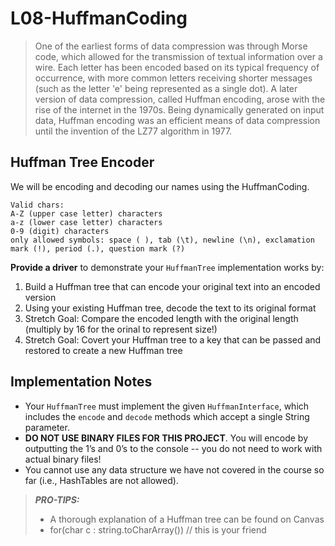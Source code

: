 # L08-HuffmanCoding

> One of the earliest forms of data compression was through Morse code, which allowed for the transmission of textual information over a wire. Each letter has been encoded based on its typical frequency of occurrence, with more common letters receiving shorter messages (such as the letter 'e' being represented as a single dot). A later version of data compression, called Huffman encoding, arose with the rise of the internet in the 1970s. Being dynamically generated on input data, Huffman encoding was an efficient means of data compression until the invention of the LZ77 algorithm in 1977.

## Huffman Tree Encoder
We will be encoding and decoding our names using the HuffmanCoding.

```
Valid chars:
A-Z (upper case letter) characters
a-z (lower case letter) characters
0-9 (digit) characters
only allowed symbols: space ( ), tab (\t), newline (\n), exclamation mark (!), period (.), question mark (?)
```

**Provide a driver** to demonstrate your `HuffmanTree` implementation works by:
1. Build a Huffman tree that can encode your original text into an encoded version
2. Using your existing Huffman tree, decode the text to its original format
3. Stretch Goal: Compare the encoded length with the original length (multiply by 16 for the orinal to represent size!)
4. Stretch Goal: Covert your Huffman tree to a key that can be passed and restored to create a new Huffman tree

## Implementation Notes
- Your `HuffmanTree` must implement the given `HuffmanInterface`, which includes the `encode` and `decode` methods which accept a single String parameter.
- **DO NOT USE BINARY FILES FOR THIS PROJECT**. You will encode by outputting the 1’s and 0’s to the console -- you do not need to work with actual binary files!
- You cannot use any data structure we have not covered in the course so far (i.e., HashTables are not allowed).

> ***PRO-TIPS:***
> - A thorough explanation of a Huffman tree can be found on Canvas
> - for(char c : string.toCharArray()) // this is your friend
